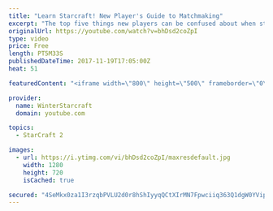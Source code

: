 ```yaml
---
title: "Learn Starcraft! New Player's Guide to Matchmaking"
excerpt: "The top five things new players can be confused about when starting off playing Starcraft 2!"
originalUrl: https://youtube.com/watch?v=bhDsd2coZpI
type: video
price: Free
length: PT5M33S
publishedDateTime: 2017-11-19T17:05:00Z
heat: 51

featuredContent: "<iframe width=\"800\" height=\"500\" frameborder=\"0\" src=\"https://www.youtube.com/embed/bhDsd2coZpI\" allow=\"accelerometer; autoplay; encrypted-media; gyroscope; picture-in-picture\" allowfullscreen></iframe>"

provider:
  name: WinterStarcraft
  domain: youtube.com

topics:
  - StarCraft 2

images:
  - url: https://i.ytimg.com/vi/bhDsd2coZpI/maxresdefault.jpg
    width: 1280
    height: 720
    isCached: true

secured: "4SeMkx0za1I3rzqbPVLU2d0r8hShIyyqQCtXIrMN7Fpwciiq363Q1dgW0YVipsF+z6LBE6fEH0j6vA7NM5RY50o3meVQ5wiem7ICbv5VVVlEn6yltnHVqq8WDXke14PB07KDSakG32KENVvIW685SGCmbFmBb+Ors/IiNNfSGxtLTT6SJHBC4nSeXXfrmJPBMZBGqxEHav02oEtBi35DWhpf7iU0TRKnivKjHUmpet8JSm2A/vkv8Gl1jEzdVj1mmKAj5o4Yz2xPRR5FFoXcDxECTqbIq0r6sIBf3xgN+MU0Rbef2kyuTjmGLdRhS90Fg4wv/0i6WA6i09mNJEwEWN6KOd1pB9HhXt91jvXAgfRqq005F3Nxg8Sym5NqBDOp7tJh3mUCCZ8JuW/YbjvTa7dI33wRaYm9tVgVjgZGls0=;OI+tmsCVQ0lrDzop0OOcVw=="
---
```


